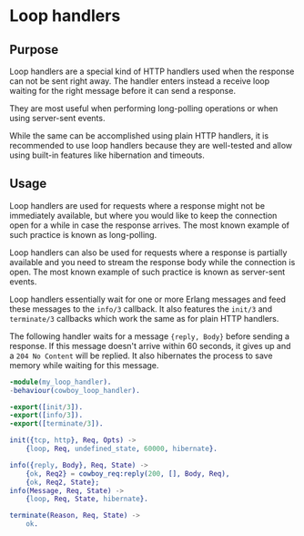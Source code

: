 Loop handlers
=============

Purpose
-------

Loop handlers are a special kind of HTTP handlers used when the
response can not be sent right away. The handler enters instead
a receive loop waiting for the right message before it can send
a response.

They are most useful when performing long-polling operations or
when using server-sent events.

While the same can be accomplished using plain HTTP handlers,
it is recommended to use loop handlers because they are well-tested
and allow using built-in features like hibernation and timeouts.

Usage
-----

Loop handlers are used for requests where a response might not
be immediately available, but where you would like to keep the
connection open for a while in case the response arrives. The
most known example of such practice is known as long-polling.

Loop handlers can also be used for requests where a response is
partially available and you need to stream the response body
while the connection is open. The most known example of such
practice is known as server-sent events.

Loop handlers essentially wait for one or more Erlang messages
and feed these messages to the `info/3` callback. It also features
the `init/3` and `terminate/3` callbacks which work the same as
for plain HTTP handlers.

The following handler waits for a message `{reply, Body}` before
sending a response. If this message doesn't arrive within 60
seconds, it gives up and a `204 No Content` will be replied.
It also hibernates the process to save memory while waiting for
this message.

``` erlang
-module(my_loop_handler).
-behaviour(cowboy_loop_handler).

-export([init/3]).
-export([info/3]).
-export([terminate/3]).

init({tcp, http}, Req, Opts) ->
    {loop, Req, undefined_state, 60000, hibernate}.

info({reply, Body}, Req, State) ->
    {ok, Req2} = cowboy_req:reply(200, [], Body, Req),
    {ok, Req2, State};
info(Message, Req, State) ->
    {loop, Req, State, hibernate}.

terminate(Reason, Req, State) ->
    ok.
```
